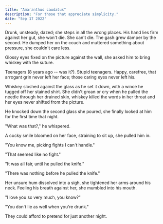 ```yaml
---
title: "Amaranthus caudatus"
description: "For those that appreciate simplicity."
date: "Sep 17 2022"
---
```


Drunk, unsteady, dazed; she steps in all the wrong places. His hand lies firm against her gut, she won't die. She can't die. The gash grew damper by the second. He dumped her on the couch and muttered something about pressure, she couldn't care less.

Glossy eyes fixed on the picture against the wall, she asked him to bring whiskey with the suture.

Teenagers (8 years ago -- was it?). Stupid teenagers. Happy, carefree, that arrogant grin never left her face; those caring eyes never left his.

Whiskey sloshed against the glass as he set it down, with a wince he tugged off her stained shirt. She didn't groan or cry when he pulled the needle through her drained skin, whiskey killed the words in her throat and her eyes never shifted from the picture.

He knocked down the second glass she poured, she finally looked at him for the first time that night.

"What was that?," he whispered.

A cocky smile bloomed on her face, straining to sit up, she pulled him in.

"You know me, picking fights I can't handle."

"That seemed like no fight."

"It was all fair, until he pulled the knife."

"There was nothing before he pulled the knife."

Her unsure hum dissolved into a sigh, she tightened her arms around his neck. Feeling his breath against her, she mumbled into his mouth.

"I love you so very much, you know?"

"You don't lie as well when you're drunk."

They could afford to pretend for just another night.

